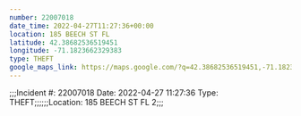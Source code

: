 ```yaml
---
number: 22007018
date_time: 2022-04-27T11:27:36+00:00
location: 185 BEECH ST FL 
latitude: 42.38682536519451
longitude: -71.1823662329383
type: THEFT
google_maps_link: https://maps.google.com/?q=42.38682536519451,-71.1823662329383
---
```


;;;Incident #: 22007018  Date: 2022-04-27 11:27:36   Type: THEFT;;;;;;Location: 185 BEECH ST FL 2;;;
